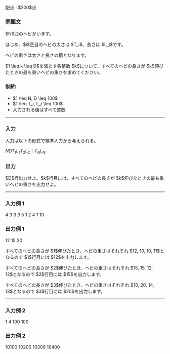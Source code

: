 
<div>

<span>

<span>

<p>
配点 : $200$点
</p>

<div>

<section>

### **問題文**

<p>
$N$匹のヘビがいます。
</p>

<p>
はじめ、$i$匹目のヘビの太さは $T_i$、長さは $L_i$です。
</p>

<p>
ヘビの重さは太さと長さの積となります。
</p>

<p>
$1 \leq k \leq D$を満たす各整数 $k$について、すべてのヘビの長さが $k$伸びたときの最も重いヘビの重さを求めてください。
</p>

</section>

</div>

<div>

<section>

### **制約**

<ul>

<li>
$1 \leq N, D \leq 100$
</li>

<li>
$1 \leq T_i, L_i \leq 100$
</li>

<li>
入力される値はすべて整数
</li>

</ul>

</section>

</div>

---

<div>

<div>

<section>

### **入力**

<p>
入力は以下の形式で標準入力から与えられる。
</p>

<div>

$N$$D$$T_1$$L_1$$T_2$$L_2$$\vdots$$T_N$$L_N$
</div>

</section>

</div>

<div>

<section>

### **出力**

<p>
$D$行出力せよ。$k$行目には、すべてのヘビの長さが $k$伸びたときの最も重いヘビの重さを出力せよ。
</p>

</section>

</div>

</div>

---

<div>

<section>

### **入力例 1**

<div>

4 3
3 3
5 1
2 4
1 10

</div>

</section>

</div>

<div>

<section>

### **出力例 1**

<div>

12
15
20

</div>

<p>
すべてのヘビの長さが $1$伸びたとき、ヘビの重さはそれぞれ $12, 10, 10, 11$となるので $1$行目には $12$を出力します。
</p>

<p>
すべてのヘビの長さが $2$伸びたとき、ヘビの重さはそれぞれ $15, 15, 12, 12$となるので $2$行目には $15$を出力します。
</p>

<p>
すべてのヘビの長さが $3$伸びたとき、ヘビの重さはそれぞれ $18, 20, 14, 13$となるので $3$行目には $20$を出力します。
</p>

</section>

</div>

---

<div>

<section>

### **入力例 2**

<div>

1 4
100 100

</div>

</section>

</div>

<div>

<section>

### **出力例 2**

<div>

10100
10200
10300
10400

</div>

</section>

</div>

</span>

</span>

</div>
